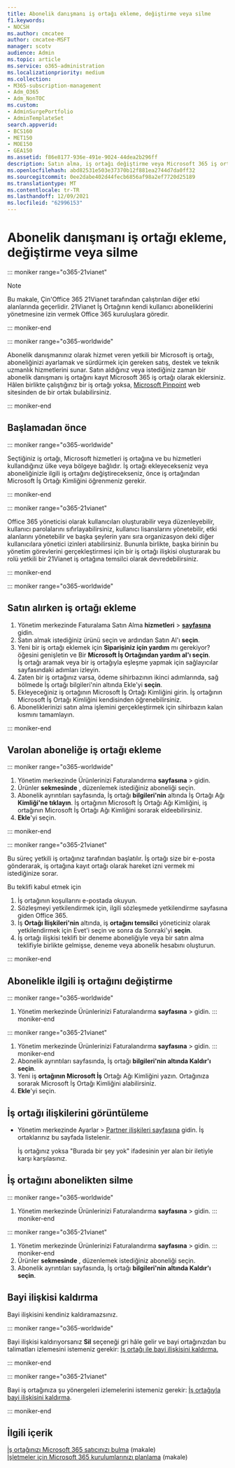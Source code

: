 ```yaml
---
title: Abonelik danışmanı iş ortağı ekleme, değiştirme veya silme
f1.keywords:
- NOCSH
ms.author: cmcatee
author: cmcatee-MSFT
manager: scotv
audience: Admin
ms.topic: article
ms.service: o365-administration
ms.localizationpriority: medium
ms.collection:
- M365-subscription-management
- Adm_O365
- Adm_NonTOC
ms.custom:
- AdminSurgePortfolio
- AdminTemplateSet
search.appverid:
- BCS160
- MET150
- MOE150
- GEA150
ms.assetid: f86e8177-936e-491e-9024-44dea2b296ff
description: Satın alma, iş ortağı değiştirme veya Microsoft 365 iş ortağını abonelikten silme gibi bir sırada kayıt ortağı ekleme.
ms.openlocfilehash: abd82531e503e37370b12f881ea2744d7da0ff32
ms.sourcegitcommit: 0ee2dabe402d44fecb6856af98a2ef7720d25189
ms.translationtype: MT
ms.contentlocale: tr-TR
ms.lasthandoff: 12/09/2021
ms.locfileid: "62996153"
---
```

# <a name="add-change-or-delete-a-subscription-advisor-partner"></a>Abonelik danışmanı iş ortağı ekleme, değiştirme veya silme

::: moniker range="o365-21vianet"

> [!NOTE]
> Bu makale, Çin'Office 365 21Vianet tarafından çalıştırılan diğer etki alanlarında geçerlidir. 21Vianet İş Ortağının kendi kullanıcı aboneliklerini yönetmesine izin vermek Office 365 kuruluşlara göredir.

::: moniker-end

::: moniker range="o365-worldwide"

Abonelik danışmanınız olarak hizmet veren yetkili bir Microsoft iş ortağı, aboneliğinizi ayarlamak ve sürdürmek için gereken satış, destek ve teknik uzmanlık hizmetlerini sunar. Satın aldığınız veya istediğiniz zaman bir abonelik danışmanı iş ortağını kayıt Microsoft 365 iş ortağı olarak  eklersiniz. Hâlen birlikte çalıştığınız bir iş ortağı yoksa, [Microsoft Pinpoint](https://pinpoint.microsoft.com) web sitesinden de bir ortak bulabilirsiniz.

::: moniker-end

## <a name="before-you-begin"></a>Başlamadan önce

::: moniker range="o365-worldwide"

Seçtiğiniz iş ortağı, Microsoft hizmetleri iş ortağına ve bu hizmetleri kullandığınız ülke veya bölgeye bağlıdır. İş ortağı ekleyecekseniz veya aboneliğinizle ilgili iş ortağını değiştirecekseniz, önce iş ortağından Microsoft İş Ortağı Kimliğini öğrenmeniz gerekir.

::: moniker-end

::: moniker range="o365-21vianet"

Office 365 yöneticisi olarak kullanıcıları oluşturabilir veya düzenleyebilir, kullanıcı parolalarını sıfırlayabilirsiniz, kullanıcı lisanslarını yönetebilir, etki alanlarını yönetebilir ve başka şeylerin yanı sıra organizasyon deki diğer kullanıcılara yönetici izinleri atabilirsiniz. Bununla birlikte, başka birinin bu yönetim görevlerini gerçekleştirmesi için bir iş ortağı ilişkisi oluşturarak bu rolü yetkili bir 21Vianet iş ortağına temsilci olarak devredebilirsiniz.

::: moniker-end

::: moniker range="o365-worldwide"

## <a name="add-a-partner-at-the-time-of-purchase"></a>Satın alırken iş ortağı ekleme

1. Yönetim merkezinde Faturalama Satın Alma **hizmetleri** \> <a href="https://go.microsoft.com/fwlink/p/?linkid=868433" target="_blank">**sayfasına**</a> gidin.
2. Satın almak istediğiniz ürünü seçin ve ardından Satın Al'ı **seçin**.
3. Yeni bir iş ortağı eklemek için **Siparişiniz için yardım** mı gerekiyor? öğesini genişletin ve Bir **Microsoft İş Ortağından yardım al'ı seçin**.<br>
İş ortağı aramak veya bir iş ortağıyla eşleşme yapmak için sağlayıcılar sayfasındaki adımları izleyin.
4. Zaten bir iş ortağınız varsa, ödeme sihirbazının ikinci adımlarında, sağ bölmede İş ortağı bilgileri'nin altında Ekle'yi **seçin**.
5. Ekleyeceğiniz iş ortağının Microsoft İş Ortağı Kimliğini girin. İş ortağının Microsoft İş Ortağı Kimliğini kendisinden öğrenebilirsiniz.
6. Aboneliklerinizi satın alma işlemini gerçekleştirmek için sihirbazın kalan kısmını tamamlayın.

::: moniker-end

## <a name="add-a-partner-to-an-existing-subscription"></a>Varolan aboneliğe iş ortağı ekleme

::: moniker range="o365-worldwide"

1. Yönetim merkezinde Ürünlerinizi Faturalandırma **sayfasına** \> gidin.<a href="https://go.microsoft.com/fwlink/p/?linkid=842054" target="_blank"></a>
2. Ürünler **sekmesinde** , düzenlemek istediğiniz aboneliği seçin.
3. Abonelik ayrıntıları sayfasında, İş ortağı **bilgileri'nin** altında İş Ortağı Ağı **Kimliği'ne tıklayın**. İş ortağının Microsoft İş Ortağı Ağı Kimliğini, iş ortağının Microsoft İş Ortağı Ağı Kimliğini sorarak eldeebilirsiniz.
4. **Ekle**'yi seçin.

::: moniker-end

::: moniker range="o365-21vianet"

Bu süreç yetkili iş ortağınız tarafından başlatılır. İş ortağı size bir e-posta gönderarak, iş ortağına kayıt ortağı olarak hareket izni vermek mi istediğinize sorar.
  
Bu teklifi kabul etmek için
  
1. İş ortağının koşullarını e-postada okuyun.
2. Sözleşmeyi yetkilendirmek için, ilgili sözleşmede yetkilendirme sayfasına giden Office 365.
3. İş **Ortağı İlişkileri'nin** altında, iş **ortağını temsilci** yöneticiniz olarak yetkilendirmek için Evet'i seçin ve sonra da Sonraki'yi **seçin**.
4. İş ortağı ilişkisi teklifi bir deneme aboneliğiyle veya bir satın alma teklifiyle birlikte gelmişse, deneme veya abonelik hesabını oluşturun.

::: moniker-end

## <a name="change-the-partner-for-a-subscription"></a>Abonelikle ilgili iş ortağını değiştirme

::: moniker range="o365-worldwide"

1. Yönetim merkezinde Ürünlerinizi Faturalandırma **sayfasına** \> gidin.<a href="https://go.microsoft.com/fwlink/p/?linkid=842054" target="_blank"></a>
::: moniker-end

::: moniker range="o365-21vianet"

1. Yönetim merkezinde Ürünlerinizi Faturalandırma **sayfasına** \> gidin.<a href="https://go.microsoft.com/fwlink/p/?linkid=850626" target="_blank"></a>
::: moniker-end
2. Abonelik ayrıntıları sayfasında, İş ortağı **bilgileri'nin altında Kaldır'ı** **seçin**.
3. Yeni iş **ortağının Microsoft İş** Ortağı Ağı Kimliğini yazın. Ortağınıza sorarak Microsoft İş Ortağı Kimliğini alabilirsiniz.
4. **Ekle**'yi seçin.
  
## <a name="view-your-partner-relationships"></a>İş ortağı ilişkilerini görüntüleme

- Yönetim merkezinde Ayarlar  > <a href="https://go.microsoft.com/fwlink/p/?linkid=2074649" target="_blank">Partner ilişkileri sayfasına</a> gidin. İş ortaklarınız bu sayfada listelenir.

  İş ortağınız yoksa "Burada bir şey yok" ifadesinin yer alan bir iletiyle karşı karşılasınız.
  
## <a name="delete-a-partner-from-a-subscription"></a>İş ortağını abonelikten silme

::: moniker range="o365-worldwide"

1. Yönetim merkezinde Ürünlerinizi Faturalandırma **sayfasına** \> gidin.<a href="https://go.microsoft.com/fwlink/p/?linkid=842054" target="_blank"></a>
::: moniker-end

::: moniker range="o365-21vianet"

1. Yönetim merkezinde Ürünlerinizi Faturalandırma **sayfasına** \> gidin.<a href="https://go.microsoft.com/fwlink/p/?linkid=850626" target="_blank"></a>
::: moniker-end
2. Ürünler **sekmesinde** , düzenlemek istediğiniz aboneliği seçin.
3. Abonelik ayrıntıları sayfasında, İş ortağı **bilgileri'nin altında Kaldır'ı** **seçin**.

## <a name="remove-a-reseller-relationship"></a>Bayi ilişkisi kaldırma

Bayi ilişkisini kendiniz kaldıramazsınız.

::: moniker range="o365-worldwide"
  
Bayi ilişkisi kaldırıyorsanız **Sil** seçeneği gri hâle gelir ve bayi ortağınızdan bu talimatları izlemesini istemeniz gerekir: [İş ortağı ile bayi ilişkisini kaldırma.](/partner-center/remove-a-relationship)

::: moniker-end

::: moniker range="o365-21vianet"
  
Bayi iş ortağınıza şu yönergeleri izlemelerini istemeniz gerekir: [İş ortağıyla bayi ilişkisini kaldırma](/partner-center/remove-a-relationship).
  
::: moniker-end

## <a name="related-content"></a>İlgili içerik

[İş ortağınızı Microsoft 365 satıcınızı bulma](../manage/find-your-partner-or-reseller.md) (makale)\
[İşletmeler için Microsoft 365 kurulumlarınızı planlama](../setup/plan-your-setup.md) (makale)